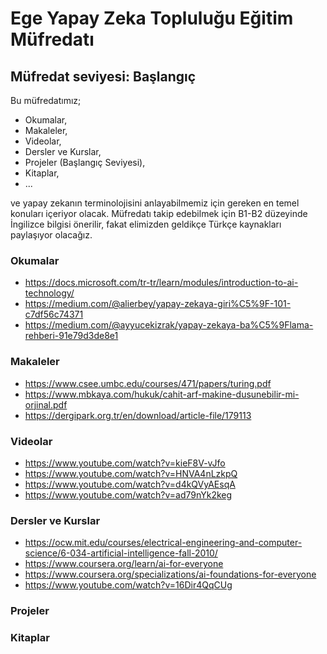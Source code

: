 # Ege Yapay Zeka Topluluğu Eğitim Müfredatı
## Müfredat seviyesi: Başlangıç

Bu müfredatımız;
- Okumalar, 
- Makaleler,
- Videolar,
- Dersler ve Kurslar, 
- Projeler (Başlangıç Seviyesi),
- Kitaplar,
- ...

ve yapay zekanın terminolojisini anlayabilmemiz için gereken en temel konuları içeriyor olacak.
Müfredatı takip edebilmek için B1-B2 düzeyinde İngilizce bilgisi önerilir, fakat elimizden geldikçe
Türkçe kaynakları paylaşıyor olacağız.
### Okumalar
- https://docs.microsoft.com/tr-tr/learn/modules/introduction-to-ai-technology/
- https://medium.com/@alierbey/yapay-zekaya-giri%C5%9F-101-c7df56c74371
- https://medium.com/@ayyucekizrak/yapay-zekaya-ba%C5%9Flama-rehberi-91e79d3de8e1

### Makaleler
- https://www.csee.umbc.edu/courses/471/papers/turing.pdf
- https://www.mbkaya.com/hukuk/cahit-arf-makine-dusunebilir-mi-orjinal.pdf
- https://dergipark.org.tr/en/download/article-file/179113

### Videolar
- https://www.youtube.com/watch?v=kieF8V-vJfo
- https://www.youtube.com/watch?v=HNVA4nLzkpQ
- https://www.youtube.com/watch?v=d4kQVyAEsqA
- https://www.youtube.com/watch?v=ad79nYk2keg

### Dersler ve Kurslar

- https://ocw.mit.edu/courses/electrical-engineering-and-computer-science/6-034-artificial-intelligence-fall-2010/
- https://www.coursera.org/learn/ai-for-everyone
- https://www.coursera.org/specializations/ai-foundations-for-everyone
- https://www.youtube.com/watch?v=16Dir4QqCUg

### Projeler

### Kitaplar
